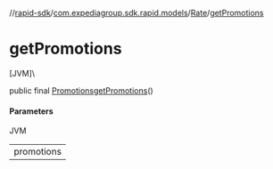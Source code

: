 //[rapid-sdk](../../../index.md)/[com.expediagroup.sdk.rapid.models](../index.md)/[Rate](index.md)/[getPromotions](get-promotions.md)

# getPromotions

[JVM]\

public final [Promotions](../-promotions/index.md)[getPromotions](get-promotions.md)()

#### Parameters

JVM

| |
|---|
| promotions |

